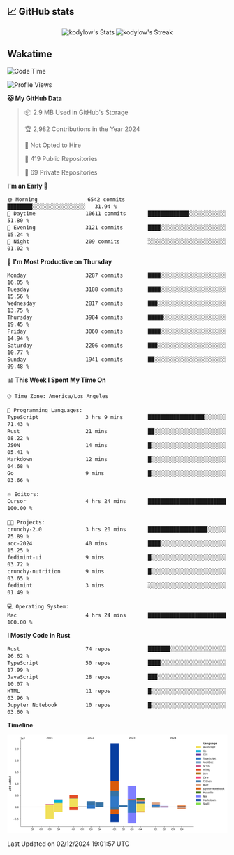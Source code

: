 ## 📈 GitHub stats
<!--START_SECTION:github-->
<div class="badges-githubstats">
  <p align="center">
    <img src="https://github-readme-stats.vercel.app/api?username=kodylow&theme=tokyonight&show_icons=true&hide_border=true&count_private=true" alt="kodylow's Stats" height="165">
    <img src="https://github-readme-streak-stats.herokuapp.com/?user=kodylow&theme=tokyonight&hide_border=true" alt="kodylow's Streak" height="165">
  </p>
</div>
<!--END_SECTION:github-->

## Wakatime 
<!--START_SECTION:waka-->
![Code Time](http://img.shields.io/badge/Code%20Time-1%2C281%20hrs-blue)

![Profile Views](http://img.shields.io/badge/Profile%20Views-4-blue)

**🐱 My GitHub Data** 

> 📦 2.9 MB Used in GitHub's Storage 
 > 
> 🏆 2,982 Contributions in the Year 2024
 > 
> 🚫 Not Opted to Hire
 > 
> 📜 419 Public Repositories 
 > 
> 🔑 69 Private Repositories 
 > 
**I'm an Early 🐤** 

```text
🌞 Morning                6542 commits        ████████░░░░░░░░░░░░░░░░░   31.94 % 
🌆 Daytime                10611 commits       █████████████░░░░░░░░░░░░   51.80 % 
🌃 Evening                3121 commits        ████░░░░░░░░░░░░░░░░░░░░░   15.24 % 
🌙 Night                  209 commits         ░░░░░░░░░░░░░░░░░░░░░░░░░   01.02 % 
```
📅 **I'm Most Productive on Thursday** 

```text
Monday                   3287 commits        ████░░░░░░░░░░░░░░░░░░░░░   16.05 % 
Tuesday                  3188 commits        ████░░░░░░░░░░░░░░░░░░░░░   15.56 % 
Wednesday                2817 commits        ███░░░░░░░░░░░░░░░░░░░░░░   13.75 % 
Thursday                 3984 commits        █████░░░░░░░░░░░░░░░░░░░░   19.45 % 
Friday                   3060 commits        ████░░░░░░░░░░░░░░░░░░░░░   14.94 % 
Saturday                 2206 commits        ███░░░░░░░░░░░░░░░░░░░░░░   10.77 % 
Sunday                   1941 commits        ██░░░░░░░░░░░░░░░░░░░░░░░   09.48 % 
```


📊 **This Week I Spent My Time On** 

```text
🕑︎ Time Zone: America/Los_Angeles

💬 Programming Languages: 
TypeScript               3 hrs 9 mins        ██████████████████░░░░░░░   71.43 % 
Rust                     21 mins             ██░░░░░░░░░░░░░░░░░░░░░░░   08.22 % 
JSON                     14 mins             █░░░░░░░░░░░░░░░░░░░░░░░░   05.41 % 
Markdown                 12 mins             █░░░░░░░░░░░░░░░░░░░░░░░░   04.68 % 
Go                       9 mins              █░░░░░░░░░░░░░░░░░░░░░░░░   03.66 % 

🔥 Editors: 
Cursor                   4 hrs 24 mins       █████████████████████████   100.00 % 

🐱‍💻 Projects: 
crunchy-2.0              3 hrs 20 mins       ███████████████████░░░░░░   75.89 % 
aoc-2024                 40 mins             ████░░░░░░░░░░░░░░░░░░░░░   15.25 % 
fedimint-ui              9 mins              █░░░░░░░░░░░░░░░░░░░░░░░░   03.72 % 
crunchy-nutrition        9 mins              █░░░░░░░░░░░░░░░░░░░░░░░░   03.65 % 
fedimint                 3 mins              ░░░░░░░░░░░░░░░░░░░░░░░░░   01.49 % 

💻 Operating System: 
Mac                      4 hrs 24 mins       █████████████████████████   100.00 % 
```

**I Mostly Code in Rust** 

```text
Rust                     74 repos            ███████░░░░░░░░░░░░░░░░░░   26.62 % 
TypeScript               50 repos            ████░░░░░░░░░░░░░░░░░░░░░   17.99 % 
JavaScript               28 repos            ███░░░░░░░░░░░░░░░░░░░░░░   10.07 % 
HTML                     11 repos            █░░░░░░░░░░░░░░░░░░░░░░░░   03.96 % 
Jupyter Notebook         10 repos            █░░░░░░░░░░░░░░░░░░░░░░░░   03.60 % 
```



**Timeline**

![Lines of Code chart](https://raw.githubusercontent.com/Kodylow/Kodylow/master/assets/bar_graph.png)


 Last Updated on 02/12/2024 19:01:57 UTC
<!--END_SECTION:waka-->
